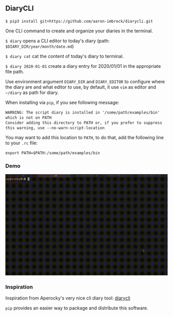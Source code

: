 ## DiaryCLI

`$ pip3 install git+https://github.com/aaron-imbrock/diarycli.git`

One CLI command to create and organize your diaries in the terminal.

`$ diary` opens a CLI editor to today's diary (path: `$DIARY_DIR/year/month/date.md`)

`$ diary cat` cat the content of today's diary to terminal.

`$ diary 2020-01-01` create a diary entry for 2020/01/01 in the appropriate file path.

Use environment argument `DIARY_DIR` and `DIARY_EDITOR` to configure where the diary are and what editor to use, by default, it use `vim` as editor and `~/diary` as path for diary.

When installing via `pip`, if you see following message:

```
WARNING: The script diary is installed in '/some/path/examples/bin' which is not on PATH
Consider adding this directory to PATH or, if you prefer to suppress this warning, use --no-warn-script-location
```

You may want to add this location to `PATH`, to do that, add the following line to your `.rc` file:

```
export PATH=$PATH:/some/path/examples/bin
```

### Demo

![demo](demo.gif)

### Inspiration

Inspiration from Aperocky's very nice cli diary tool: [diarycli](https://github.com/Aperocky/diarycli)

`pip` provides an easier way to package and distribute this software.

